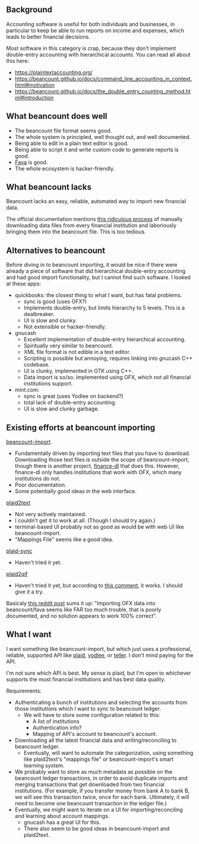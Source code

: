 ## Background

Accounting software is useful for both individuals and businesses, in particular to keep be able to run reports on income and expenses, which leads to better financial decisions.

Most software in this category is crap, because they don't implement double-entry accounting with hierarchical accounts.  You can read all about this here:
* https://plaintextaccounting.org/
* https://beancount.github.io/docs/command_line_accounting_in_context.html#motivation
* https://beancount.github.io/docs/the_double_entry_counting_method.html#introduction

## What beancount does well

* The beancount file format seems good.
* The whole system is principled, well thought out, and well documented.
* Being able to edit in a plain text editor is good.
* Being able to script it and write custom code to generate reports is good.
* [Fava](https://github.com/beancount/fava) is good.
* The whole ecosystem is hacker-friendly.

## What beancount lacks

Beancount lacks an easy, reliable, automated way to import new financial data.

The official documentation mentions [this ridiculous process](https://beancount.github.io/docs/importing_external_data.html) of manually downloading data files from every financial institution and laboriously bringing them into the beancount file.  This is too tedious.

## Alternatives to beancount

Before diving in to beancount importing, it would be nice if there were already a piece of software that did hierarchical double-entry accounting and had good import functionality, but I cannot find such software.  I looked at these apps:

* quickbooks: the closest thing to what I want, but has fatal problems.
	* sync is good (uses OFX?)
	* Implements double-entry, but limits hierarchy to 5 levels.  This is a dealbreaker.
	* UI is slow and clunky.
	* Not extensible or hacker-friendly.
* gnucash
	* Excellent implementation of double-entry hierarchical accounting.
	* Spiritually very similar to beancount.
	* XML file format is not edible in a text editor.
	* Scripting is possible but annoying, requires linking into gnucash C++ codebase.
	* UI is clunky, implemented in GTK using C++.
	* Data import is so/so.  Implemented using OFX, which not all financial institutions support.
* mint.com:
	* sync is great (uses Yodlee on backend?)
	* total lack of double-entry accounting.
	* UI is slow and clunky garbage.

## Existing efforts at beancount importing

[beancount-import](https://github.com/jbms/beancount-import).
* Fundamentally driven by importing text files that you have to download.  Downloading those text files is outside the scope of beancount-import, though there is another project, [finance-dl](https://github.com/jbms/finance-dl) that does this.  However, finance-dl only handles institutions that work with OFX, which many institutions do not.
* Poor documentation.
* Some potentially good ideas in the web interface.

[plaid2text](https://github.com/madhat2r/plaid2text)
* Not very actively maintained.
* I couldn't get it to work at all.  (Though I should try again.)
* terminal-based UI probably not as good as would be with web UI like beancount-import.
* "Mappings File" seems like a good idea.

[plaid-sync](https://github.com/mbafford/plaid-sync/)
* Haven't tried it yet.

[plaid2qif](https://github.com/ebridges/plaid2qif)
* Haven't tried it yet, but according to [this comment](https://www.reddit.com/r/plaintextaccounting/comments/qscfpm/comment/hkd1yf7/?utm_source=share&utm_medium=web2x&context=3), it works.  I should give it a try.

Basicaly [this reddit post](https://www.reddit.com/r/plaintextaccounting/comments/qktexr/ofx_imports_in_fava/) sums it up: "Importing OFX data into beancount/fava seems like FAR too much trouble, that is poorly documented, and no solution appears to work 100% correct".

## What I want

I want something like beancount-import, but which just uses a professional, reliable, supported API like [plaid](https://plaid.com/), [yodlee](https://developer.yodlee.com/), or [teller](https://teller.io/).  I don't mind paying for the API.

I'm not sure which API is best.  My sense is plaid, but I'm open to whichever supports the most financial institutions and has best data quality.

Requirements:
* Authenticating a bunch of institutions and selecting the accounts from those institutions which I want to sync to beancount ledger.
	* We will have to store some configuration related to this:
		* A list of institutions
		* Authentication info?
		* Mapping of API's account to beancount's account.
* Downloading all the latest financial data and writing/reconciling to beancount ledger.
	* Eventually, will want to automate the categorization, using something like plaid2text's "mappings file" or beancount-import's smart learning system.
* We probably want to store as much metadata as possible on the beancount ledger transactions, in order to avoid duplicate imports and merging transactions that get downloaded from two financial institutions.  (For example, if you transfer money from bank A to bank B, we will see this transaction twice, once for each bank.  Ultimately, it will need to become one beancount transaction in the ledger file.)
* Eventually, we might want to iterate on a UI for importing/reconciling and learning about account mappings.
	* gnucash has a great UI for this.
	* There also seem to be good ideas in beancount-import and plaid2text.
